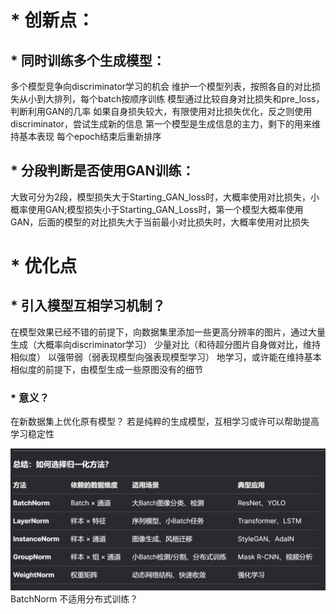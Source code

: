# * 创新点：
## * 同时训练多个生成模型：
多个模型竞争向discriminator学习的机会
维护一个模型列表，按照各自的对比损失从小到大排列，每个batch按顺序训练
模型通过比较自身对比损失和pre_loss，判断利用GAN的几率
如果自身损失较大，有限使用对比损失优化，反之则使用discriminator，尝试生成新的信息
第一个模型是生成信息的主力，剩下的用来维持基本表现
每个epoch结束后重新排序
## * 分段判断是否使用GAN训练：
大致可分为2段，模型损失大于Starting_GAN_loss时，大概率使用对比损失，小概率使用GAN;模型损失小于Starting_GAN_Loss时，第一个模型大概率使用GAN，后面的模型的对比损失大于当前最小对比损失时，大概率使用对比损失
# * 优化点
## * 引入模型互相学习机制？
在模型效果已经不错的前提下，向数据集里添加一些更高分辨率的图片，通过大量生成（大概率向discriminator学习） 少量对比（和待超分图片自身做对比，维持相似度） 以强带弱（弱表现模型向强表现模型学习） 地学习，或许能在维持基本相似度的前提下，由模型生成一些原图没有的细节
### * 意义？
在新数据集上优化原有模型？
若是纯粹的生成模型，互相学习或许可以帮助提高学习稳定性

![img.png](img.png)
BatchNorm 不适用分布式训练？